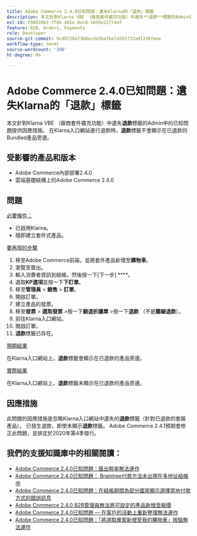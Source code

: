```yaml
---
title: Adobe Commerce 2.4.0已知問題：遺失Klarna的「退款」標籤
description: 本文針對Klarna VBE （廠商套件擴充功能）中遺失**退款**標籤的Admin中的已知問題提供因應措施。 在Klarna入口網站進行退款時，**退款**標籤不會顯示在已退款的Bundled產品旁。
exl-id: f08039b2-7f8b-481e-8ec8-1659e227744f
feature: B2B, Orders, Payments
role: Developer
source-git-commit: 9cd9720a73b8ecde3baf6a7a5b5732ad1330feee
workflow-type: tm+mt
source-wordcount: '390'
ht-degree: 0%

---
```


# Adobe Commerce 2.4.0已知問題：遺失Klarna的「退款」標籤

本文針對Klarna VBE （廠商套件擴充功能）中遺失&#x200B;**退款**&#x200B;標籤的Admin中的已知問題提供因應措施。 在Klarna入口網站進行退款時，**退款**&#x200B;標籤不會顯示在已退款的Bundled產品旁邊。

## 受影響的產品和版本

* Adobe Commerce內部部署2.4.0
* 雲端基礎結構上的Adobe Commerce 2.4.0

## 問題

<u>必要條件：</u>

* 已啟用Klarna。
* 隨即建立套件式產品。

<u>要再現的步驟</u>

1. 移至Adobe Commerce前端，並將套件產品新增至&#x200B;**購物車**。
1. 瀏覽至簽出。
1. 輸入消費者資訊到結帳，然後按一下[下一步] ****。
1. 選取&#x200B;**KP選項**&#x200B;並按一下&#x200B;**下訂單**。
1. 移至&#x200B;**管理員** > **銷售** > **訂單**。
1. 開啟訂單。
1. 建立產品的發票。
1. 移至&#x200B;**發票** > **選取發票** >按一下&#x200B;**銷退折讓單** >按一下&#x200B;**退款** （不是&#x200B;**離線退款**）。
1. 前往Klarna入口網站。
1. 開啟訂單。
1. **退款**&#x200B;標籤已存在。

<u>預期結果</u>

在Klarna入口網站上，**退款**&#x200B;標籤會顯示在已退款的產品旁邊。

<u>實際結果</u>

在Klarna入口網站上，**退款**&#x200B;標籤未顯示在已退款的產品旁邊。

## 因應措施

此問題的因應措施是忽略Klarna入口網站中遺失的&#x200B;**退款**&#x200B;標籤（針對已退款的套裝產品）。 已發生退款，即使未顯示&#x200B;**退款**&#x200B;標籤。 Adobe Commerce 2.4.1預期會修正此問題，並排定於2020年第4季發行。

## 我們的支援知識庫中的相關閱讀：

* [Adobe Commerce 2.4.0已知問題：匯出稅率無法運作](/help/troubleshooting/miscellaneous/magento-2-4-0-known-issue-export-tax-rates-does-not-work.md)
* [Adobe Commerce 2.4.0已知問題： Braintree付款方法未出現在多地址結帳中](/help/troubleshooting/payments/magento-2-4-0-braintree-not-in-multiple-addresses-checkout.md)
* [Adobe Commerce 2.4.0已知問題：在結帳期間為部分國家顯示選擇當地付款方式的錯誤訊息](/help/troubleshooting/payments/magento-2-4-0-checkout-error-selecting-local-payments.md)
* [Adobe Commerce 2.4.0 B2B管理員無法將可設定的產品新增至報價](/help/troubleshooting/miscellaneous/magento-2-4-0-b2b-admin-can-t-add-configurable-product-to-quote.md)
* [Adobe Commerce 2.4.0已知問題 — 在客戶的活動上重新整理無法運作](/help/troubleshooting/miscellaneous/magento-2-4-0-refresh-on-customer-activities-does-not-work.md)
* [Adobe Commerce 2.4.0已知問題：「將選取專案新增至我的購物車」按鈕無法運作](/help/troubleshooting/miscellaneous/magento-2-4-0-add-selections-to-my-cart-does-not-work.md)
